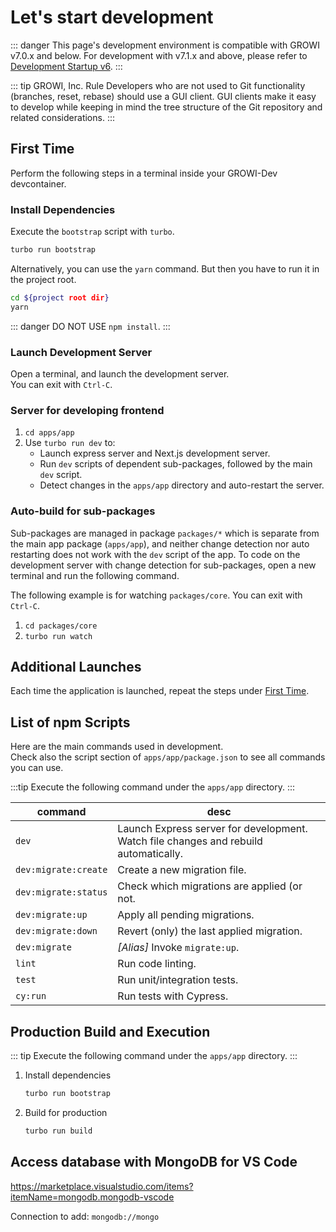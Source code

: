 # Let's start development

::: danger
This page's development environment is compatible with GROWI v7.0.x and below.
For development with v7.1.x and above, please refer to [Development Startup v6](../startup-v6/dev-env.html).
:::

::: tip GROWI, Inc. Rule
Developers who are not used to Git functionality (branches, reset, rebase) should use a GUI client.
GUI clients make it easy to develop while keeping in mind the tree structure of the Git repository and related considerations.
:::

## First Time

Perform the following steps in a terminal inside your GROWI-Dev devcontainer.

### Install Dependencies

Execute the `bootstrap` script with `turbo`.

``` bash
turbo run bootstrap
```

Alternatively, you can use the `yarn` command. But then you have to run it in the project root.

``` bash
cd ${project root dir}
yarn
```

::: danger
DO NOT USE `npm install`.
:::


### Launch Development Server

Open a terminal, and launch the development server.  
You can exit with `Ctrl-C`.

### Server for developing frontend

1. `cd apps/app`
1. Use `turbo run dev` to:
   - Launch express server and Next.js development server.
   - Run `dev` scripts of dependent sub-packages, followed by the main `dev` script.
   - Detect changes in the `apps/app` directory and auto-restart the server.

### Auto-build for sub-packages

Sub-packages are managed in package `packages/*` which is separate from the main app package (`apps/app`),
and neither change detection nor auto restarting does not work with the `dev` script of the app.
To code on the development server with change detection for sub-packages, open a new terminal and run the following command.

The following example is for watching `packages/core`. You can exit with `Ctrl-C`.

1. `cd packages/core`
1. `turbo run watch`


## Additional Launches

Each time the application is launched, repeat the steps under [First Time](#first-time).

## List of npm Scripts

Here are the main commands used in development.  
Check also the script section of `apps/app/package.json`
to see all commands you can use.

:::tip
Execute the following command under the `apps/app` directory.
:::

|command|desc|
|--|--|
|`dev`|Launch Express server for development.<br>Watch file changes and rebuild automatically.|
|`dev:migrate:create`|Create a new migration file.|
|`dev:migrate:status`|Check which migrations are applied (or not.|
|`dev:migrate:up`|Apply all pending migrations.|
|`dev:migrate:down`|Revert (only) the last applied migration.|
|`dev:migrate`|*[Alias]* Invoke `migrate:up`.|
|`lint`|Run code linting.|
|`test`|Run unit/integration tests.|
|`cy:run`|Run tests with Cypress.|


## Production Build and Execution

::: tip
Execute the following command under the `apps/app` directory.
:::

1. Install dependencies

    ```bash
    turbo run bootstrap
    ```

1. Build for production

    ```bash
    turbo run build
    ```


## Access database with MongoDB for VS Code

<https://marketplace.visualstudio.com/items?itemName=mongodb.mongodb-vscode>

Connection to add: `mongodb://mongo`

